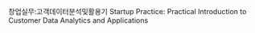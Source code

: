 창업실무:고객데이터분석및활용기
Startup Practice: Practical Introduction to Customer Data Analytics and Applications	
